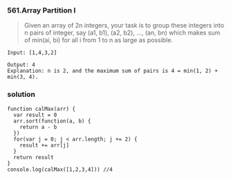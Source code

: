 ### 561.Array Partition I

> Given an array of 2n integers, your task is to group these integers into n pairs of integer, say (a1, b1), (a2, b2), ..., (an, bn) which makes sum of min(ai, bi) for all i from 1 to n as large as possible.
```
Input: [1,4,3,2]

Output: 4
Explanation: n is 2, and the maximum sum of pairs is 4 = min(1, 2) + min(3, 4).
```
### solution
```
function calMax(arr) {
  var result = 0
  arr.sort(function(a, b) {
    return a - b
  })
  for(var j = 0; j < arr.length; j += 2) {
    result += arr[j]
  }
  return result
}
console.log(calMax([1,2,3,4])) //4
```